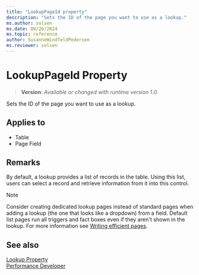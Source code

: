 ```yaml
---
title: "LookupPageId property"
description: "Sets the ID of the page you want to use as a lookup."
ms.author: solsen
ms.date: 08/26/2024
ms.topic: reference
author: SusanneWindfeldPedersen
ms.reviewer: solsen
---
```

[//]: # (START>DO_NOT_EDIT)
[//]: # (IMPORTANT:Do not edit any of the content between here and the END>DO_NOT_EDIT.)
[//]: # (Any modifications should be made in the .xml files in the ModernDev repo.)
# LookupPageId Property
> **Version**: _Available or changed with runtime version 1.0._

Sets the ID of the page you want to use as a lookup.

## Applies to
-   Table
-   Page Field

[//]: # (IMPORTANT: END>DO_NOT_EDIT)

## Remarks

By default, a lookup provides a list of records in the table. Using this list, users can select a record and retrieve information from it into this control.

> [!NOTE]  
> Consider creating dedicated lookup pages instead of standard pages when adding a lookup (the one that looks like a dropdown) from a field. Default list pages run all triggers and fact boxes even if they aren't shown in the lookup. For more information see [Writing efficient pages](../../performance/performance-developer.md#writing-efficient-pages).

## See also

[Lookup Property](devenv-lookup-property.md)  
[Performance Developer](../../performance/performance-developer.md)

